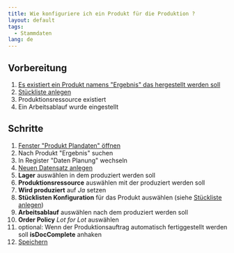 ```yaml
---
title: Wie konfiguriere ich ein Produkt für die Produktion ?
layout: default
tags:
  - Stammdaten
lang: de
---
```

## Vorbereitung
1. [Es existiert ein Produkt namens "Ergebnis" das hergestellt werden soll](Wie_lege_ich_ein_neues_Produkt_an)
1. [Stückliste anlegen](Wie_erstelle_ich_eine_Rezeptur_Stückliste)
1. Produktionsressource existiert
1. Ein Arbeitsablauf wurde eingestellt

## Schritte
1. [Fenster "Produkt Plandaten" öffnen](Wie_finde_und_öffne_ich_ein_Fenster)
1. Nach Produkt "Ergebnis" suchen
1. In Register "Daten Planung" wechseln
1. [Neuen Datensatz anlegen](Wie_lege_ich_einen_neuen_datensatz_an)
1. __Lager__ auswählen in dem produziert werden soll
1. __Produktionsressource__ auswählen mit der produziert werden soll
1. __Wird produziert__ auf _Ja_ setzen
1. __Stücklisten Konfiguration__ für das Produkt auswählen (siehe [Stückliste anlegen](Wie_erstelle_ich_eine_Rezeptur_Stückliste))
1. __Arbeitsablauf__ auswählen nach dem produziert werden soll
1. __Order Policy__ _Lot for Lot_ auswählen
1. optional: Wenn der Produktionsauftrag automatisch fertiggestellt werden soll __isDocComplete__ anhaken
1. [Speichern](Wie_lege_ich_einen_neuen_datensatz_an)
